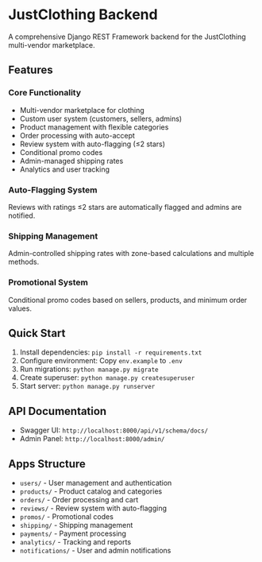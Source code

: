 # JustClothing Backend

A comprehensive Django REST Framework backend for the JustClothing multi-vendor marketplace.

## Features

### Core Functionality
- Multi-vendor marketplace for clothing
- Custom user system (customers, sellers, admins)
- Product management with flexible categories
- Order processing with auto-accept
- Review system with auto-flagging (≤2 stars)
- Conditional promo codes
- Admin-managed shipping rates
- Analytics and user tracking

### Auto-Flagging System
Reviews with ratings ≤2 stars are automatically flagged and admins are notified.

### Shipping Management
Admin-controlled shipping rates with zone-based calculations and multiple methods.

### Promotional System
Conditional promo codes based on sellers, products, and minimum order values.

## Quick Start

1. Install dependencies: `pip install -r requirements.txt`
2. Configure environment: Copy `env.example` to `.env`
3. Run migrations: `python manage.py migrate`
4. Create superuser: `python manage.py createsuperuser`
5. Start server: `python manage.py runserver`

## API Documentation

- Swagger UI: `http://localhost:8000/api/v1/schema/docs/`
- Admin Panel: `http://localhost:8000/admin/`

## Apps Structure

- `users/` - User management and authentication
- `products/` - Product catalog and categories
- `orders/` - Order processing and cart
- `reviews/` - Review system with auto-flagging
- `promos/` - Promotional codes
- `shipping/` - Shipping management
- `payments/` - Payment processing
- `analytics/` - Tracking and reports
- `notifications/` - User and admin notifications 
